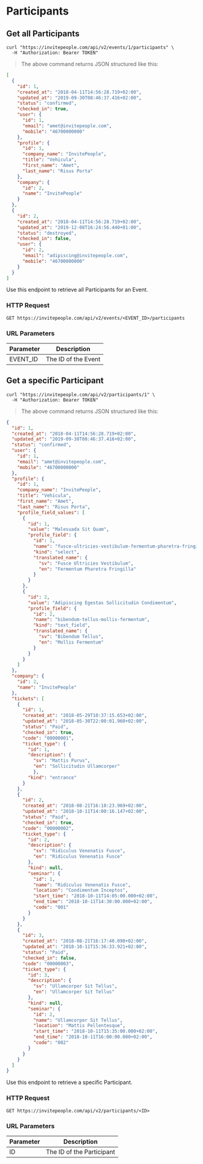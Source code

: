 # Participants

## Get all Participants

```shell
curl "https://invitepeople.com/api/v2/events/1/participants" \
  -H "Authorization: Bearer TOKEN"
```

> The above command returns JSON structured like this:

```json
[
  {
    "id": 1,
    "created_at": "2018-04-11T14:56:28.719+02:00",
    "updated_at": "2019-09-30T08:46:37.416+02:00",
    "status": "confirmed",
    "checked_in": true,
    "user": {
      "id": 1,
      "email": "amet@invitepeople.com",
      "mobile": "46700000000"
    },
    "profile": {
      "id": 1,
      "company_name": "InvitePeople",
      "title": "Vehicula",
      "first_name": "Amet",
      "last_name": "Risus Porta"
    },
    "company": {
      "id": 2,
      "name": "InvitePeople"
    }
  },
  {
    "id": 2,
    "created_at": "2018-04-11T14:56:28.719+02:00",
    "updated_at": "2019-12-08T16:24:56.440+01:00",
    "status": "destroyed",
    "checked_in": false,
    "user": {
      "id": 2,
      "email": "adipiscing@invitepeople.com",
      "mobile": "46700000000"
    }
  }
]
```

Use this endpoint to retrieve all Participants for an Event.

### HTTP Request

`GET https://invitepeople.com/api/v2/events/<EVENT_ID>/participants`

### URL Parameters

Parameter | Description
--------- | -----------
EVENT_ID | The ID of the Event

## Get a specific Participant

```shell
curl "https://invitepeople.com/api/v2/participants/1" \
  -H "Authorization: Bearer TOKEN"
```

> The above command returns JSON structured like this:

```json
{
  "id": 1,
  "created_at": "2018-04-11T14:56:28.719+02:00",
  "updated_at": "2019-09-30T08:46:37.416+02:00",
  "status": "confirmed",
  "user": {
    "id": 1,
    "email": "amet@invitepeople.com",
    "mobile": "46700000000"
  },
  "profile": {
    "id": 1,
    "company_name": "InvitePeople",
    "title": "Vehicula",
    "first_name": "Amet",
    "last_name": "Risus Porta",
    "profile_field_values": [
      {
        "id": 1,
        "value": "Malesuada Sit Quam",
        "profile_field": {
          "id": 1,
          "name": "fusce-ultricies-vestibulum-fermentum-pharetra-fringilla",
          "kind": "select",
          "translated_name": {
            "sv": "Fusce Ultricies Vestibulum",
            "en": "Fermentum Pharetra Fringilla"
          }
        }
      },
      {
        "id": 2,
        "value": "Adipiscing Egestas Sollicitudin Condimentum",
        "profile_field": {
          "id": 2,
          "name": "bibendum-tellus-mollis-fermentum",
          "kind": "text_field",
          "translated_name": {
            "sv": "Bibendum Tellus",
            "en": "Mollis Fermentum"
          }
        }
      }
    ]
  },
  "company": {
    "id": 2,
    "name": "InvitePeople"
  },
  "tickets": [
    {
      "id": 1,
      "created_at": "2018-05-29T10:37:15.653+02:00",
      "updated_at": "2018-05-30T22:00:01.960+02:00",
      "status": "Paid",
      "checked_in": true,
      "code": "00000001",
      "ticket_type": {
        "id": 1,
        "description": {
          "sv": "Mattis Purus",
          "en": "Sollicitudin Ullamcorper"
          },
        "kind": "entrance"
      }
    },
    {
      "id": 2,
      "created_at": "2018-08-21T16:10:23.969+02:00",
      "updated_at": "2018-10-11T14:00:16.147+02:00",
      "status": "Paid",
      "checked_in": true,
      "code": "00000002",
      "ticket_type": {
        "id": 2,
        "description": {
          "sv": "Ridiculus Venenatis Fusce",
          "en": "Ridiculus Venenatis Fusce"
        },
        "kind": null,
        "seminar": {
          "id": 1,
          "name": "Ridiculus Venenatis Fusce",
          "location": "Condimentum Inceptos",
          "start_time": "2018-10-11T14:05:00.000+02:00",
          "end_time": "2018-10-11T14:30:00.000+02:00",
          "code": "001"
        }
      }
    },
    {
      "id": 3,
      "created_at": "2018-08-21T16:17:40.098+02:00",
      "updated_at": "2018-10-11T15:36:33.921+02:00",
      "status": "Paid",
      "checked_in": false,
      "code": "00000003",
      "ticket_type": {
        "id": 3,
        "description": {
          "sv": "Ullamcorper Sit Tellus",
          "en": "Ullamcorper Sit Tellus"
        },
        "kind": null,
        "seminar": {
          "id": 2,
          "name": "Ullamcorper Sit Tellus",
          "location": "Mattis Pellentesque",
          "start_time": "2018-10-11T15:35:00.000+02:00",
          "end_time": "2018-10-11T16:00:00.000+02:00",
          "code": "002"
        }
      }
    }
  ]
}
```

Use this endpoint to retrieve a specific Participant.

### HTTP Request

`GET https://invitepeople.com/api/v2/participants/<ID>`
  
### URL Parameters

Parameter | Description
--------- | -----------
ID | The ID of the Participant